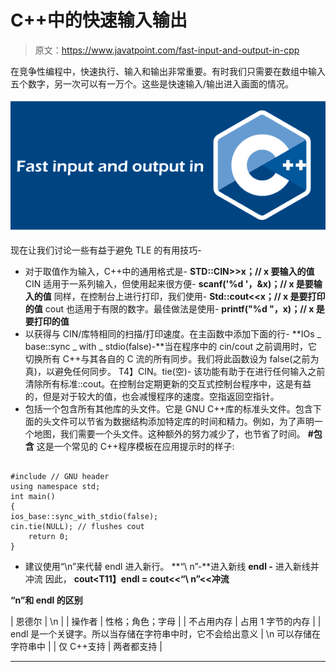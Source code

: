 # C++中的快速输入输出

> 原文：<https://www.javatpoint.com/fast-input-and-output-in-cpp>

在竞争性编程中，快速执行、输入和输出非常重要。有时我们只需要在数组中输入五个数字，另一次可以有一万个。这些是快速输入/输出进入画面的情况。

![Fast input and output in C++](img/65ad8b2924a597b1b4016143abb4024b.png)

现在让我们讨论一些有益于避免 TLE 的有用技巧-

*   对于取值作为输入，C++中的通用格式是-
    **STD::CIN>>x；// x 要输入的值**
    CIN 适用于一系列输入，但使用起来很方便-
    **scanf('%d '，&x)；// x 是要输入的值**
    同样，在控制台上进行打印，我们使用-
    **Std::cout<<x；// x 是要打印的值**
    cout 也适用于有限的数字。最佳做法是使用-
    **printf("%d "，x)；// x 是要打印的值**
*   以获得与 CIN/库特相同的扫描/打印速度。在主函数中添加下面的行-
    **IOs _ base::sync _ with _ stdio(false)-**当在程序中的 cin/cout 之前调用时，它切换所有 C++与其各自的 C 流的所有同步。我们将此函数设为 false(之前为真)，以避免任何同步。
    T4】CIN。tie(空)- 该功能有助于在进行任何输入之前清除所有标准::cout。在控制台定期更新的交互式控制台程序中，这是有益的，但是对于较大的值，也会减慢程序的速度。空指返回空指针。
*   包括一个包含所有其他库的头文件。它是 GNU C++库的标准头文件。包含下面的头文件可以节省为数据结构添加特定库的时间和精力。例如，为了声明一个地图，我们需要一个<map>头文件。这种额外的努力减少了，也节省了时间。
    **#包含**
    这是一个常见的 C++程序模板在应用提示时的样子:</map>

```

#include // GNU header 
using namespace std;
int main()
{
ios_base::sync_with_stdio(false);
cin.tie(NULL); // flushes cout
    return 0;
} 
```

*   建议使用“\n”来代替 endl 进入新行。
    **“\ n”-**进入新线
    **endl -** 进入新线并冲流
    因此，
    **cout<T11】endl = cout<<“\ n”<<冲流**

**“n”和 endl 的区别**

| 恩德尔 | \n |
| 操作者 | 性格；角色；字母 |
| 不占用内存 | 占用 1 字节的内存 |
| endl 是一个关键字。所以当存储在字符串中时，它不会给出意义 | \n 可以存储在字符串中 |
| 仅 C++支持 | 两者都支持 |

* * *